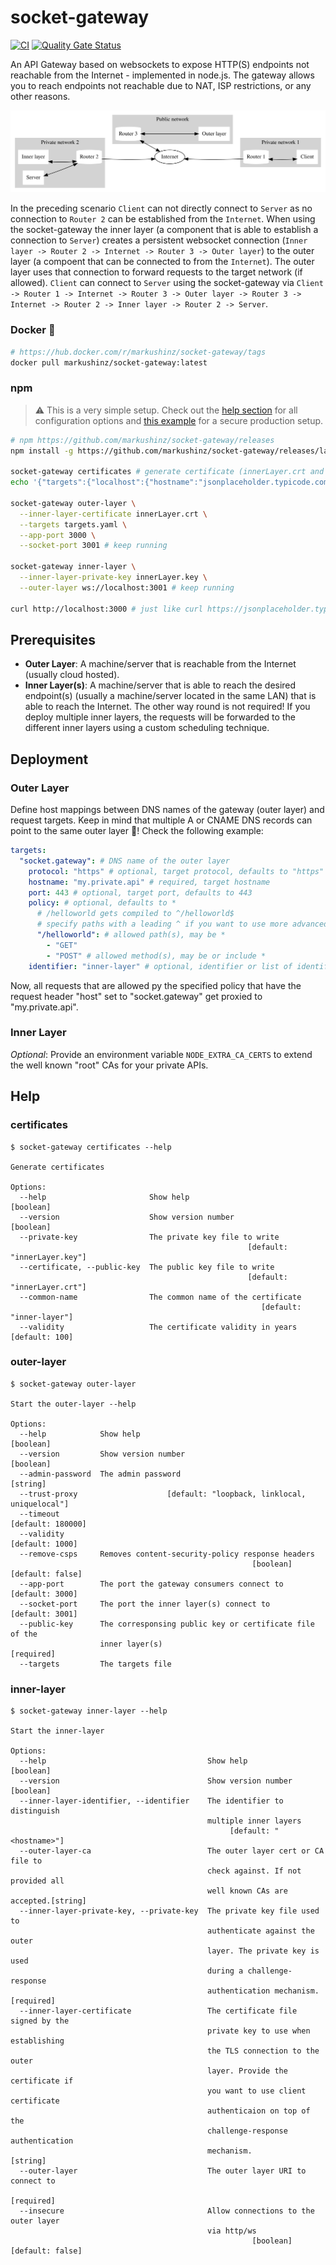 # socket-gateway

[![CI](https://github.com/markushinz/socket-gateway/actions/workflows/ci.yaml/badge.svg)](https://github.com/markushinz/socket-gateway/actions/workflows/ci.yaml)
[![Quality Gate Status](https://sonarcloud.io/api/project_badges/measure?project=markushinz_socket-gateway&metric=alert_status)](https://sonarcloud.io/summary/new_code?id=markushinz_socket-gateway)

An API Gateway based on websockets to expose HTTP(S) endpoints not reachable from the Internet - implemented in node.js.
The gateway allows you to reach endpoints not reachable due to NAT, ISP restrictions, or any other reasons.

![](scenario/scenario.svg)

In the preceding scenario `Client` can not directly connect to `Server` as no connection to `Router 2` can be established from the `Internet`.
When using the socket-gateway the inner layer (a component that is able to establish a connection to `Server`) creates a persistent websocket connection (`Inner layer -> Router 2 -> Internet -> Router 3 -> Outer layer`) to the outer layer (a compoent that can be connected to from the `Internet`).
The outer layer uses that connection to forward requests to the target network (if allowed).
`Client` can connect to `Server` using the socket-gateway via `Client -> Router 1 -> Internet -> Router 3 -> Outer layer -> Router 3 -> Internet -> Router 2 -> Inner layer -> Router 2 -> Server`.

### Docker 🐳
```bash
# https://hub.docker.com/r/markushinz/socket-gateway/tags
docker pull markushinz/socket-gateway:latest
```
### npm

> ⚠️ This is a very simple setup. Check out the [help section](#help) for all configuration options and [this example](example) for a secure production setup.

```bash
# npm https://github.com/markushinz/socket-gateway/releases
npm install -g https://github.com/markushinz/socket-gateway/releases/latest/download/socket-gateway.tgz

socket-gateway certificates # generate certificate (innerLayer.crt and innerLayer.key)
echo '{"targets":{"localhost":{"hostname":"jsonplaceholder.typicode.com"}}}' > targets.yaml

socket-gateway outer-layer \
  --inner-layer-certificate innerLayer.crt \
  --targets targets.yaml \
  --app-port 3000 \
  --socket-port 3001 # keep running

socket-gateway inner-layer \
  --inner-layer-private-key innerLayer.key \
  --outer-layer ws://localhost:3001 # keep running

curl http://localhost:3000 # just like curl https://jsonplaceholder.typicode.com
```

## Prerequisites

* **Outer Layer**: A machine/server that is reachable from the Internet (usually cloud hosted).
* **Inner Layer(s)**: A machine/server that is able to reach the desired endpoint(s) (usually a machine/server located in the same LAN) that is able to reach the Internet. The other way round is not required! If you deploy multiple inner layers, the requests will be forwarded to the different inner layers using a custom scheduling technique.

## Deployment

### Outer Layer

Define host mappings between DNS names of the gateway (outer layer) and request targets. Keep in mind that multiple A or CNAME DNS records can point to the same outer layer 🥳! Check the following example:

```yaml
targets:
  "socket.gateway": # DNS name of the outer layer
    protocol: "https" # optional, target protocol, defaults to "https"
    hostname: "my.private.api" # required, target hostname
    port: 443 # optional, target port, defaults to 443
    policy: # optional, defaults to *
      # /helloworld gets compiled to ^/helloworld$
      # specify paths with a leading ^ if you want to use more advanced regexes
      "/helloworld": # allowed path(s), may be *
        - "GET"
        - "POST" # allowed method(s), may be or include *
    identifier: "inner-layer" # optional, identifier or list of identifiers to route to. If not specified, requests will get routed to any connected inner layer
```

Now, all requests that are allowed py the specified policy that have the request header "host" set to "socket.gateway" get proxied to "my.private.api".

### Inner Layer

*Optional*: Provide an environment variable `NODE_EXTRA_CA_CERTS` to extend the well known "root" CAs for your private APIs.

## Help

### certificates

```
$ socket-gateway certificates --help

Generate certificates

Options:
  --help                       Show help                               [boolean]
  --version                    Show version number                     [boolean]
  --private-key                The private key file to write
                                                     [default: "innerLayer.key"]
  --certificate, --public-key  The public key file to write
                                                     [default: "innerLayer.crt"]
  --common-name                The common name of the certificate
                                                        [default: "inner-layer"]
  --validity                   The certificate validity in years  [default: 100]
```

### outer-layer

```
$ socket-gateway outer-layer

Start the outer-layer --help

Options:
  --help            Show help                                          [boolean]
  --version         Show version number                                [boolean]
  --admin-password  The admin password                                  [string]
  --trust-proxy                    [default: "loopback, linklocal, uniquelocal"]
  --timeout                                                    [default: 180000]
  --validity                                                     [default: 1000]
  --remove-csps     Removes content-security-policy response headers
                                                      [boolean] [default: false]
  --app-port        The port the gateway consumers connect to    [default: 3000]
  --socket-port     The port the inner layer(s) connect to       [default: 3001]
  --public-key      The corresponsing public key or certificate file of the
                    inner layer(s)                                    [required]
  --targets         The targets file
```

### inner-layer

```
$ socket-gateway inner-layer --help

Start the inner-layer

Options:
  --help                                    Show help                  [boolean]
  --version                                 Show version number        [boolean]
  --inner-layer-identifier, --identifier    The identifier to distinguish
                                            multiple inner layers
                                                 [default: "<hostname>"]
  --outer-layer-ca                          The outer layer cert or CA file to
                                            check against. If not provided all
                                            well known CAs are accepted.[string]
  --inner-layer-private-key, --private-key  The private key file used to
                                            authenticate against the outer
                                            layer. The private key is used
                                            during a challenge-response
                                            authentication mechanism. [required]
  --inner-layer-certificate                 The certificate file signed by the
                                            private key to use when establishing
                                            the TLS connection to the outer
                                            layer. Provide the certificate if
                                            you want to use client certificate
                                            authenticaion on top of the
                                            challenge-response authentication
                                            mechanism.                  [string]
  --outer-layer                             The outer layer URI to connect to
                                                                      [required]
  --insecure                                Allow connections to the outer layer
                                            via http/ws
                                                      [boolean] [default: false]
```
